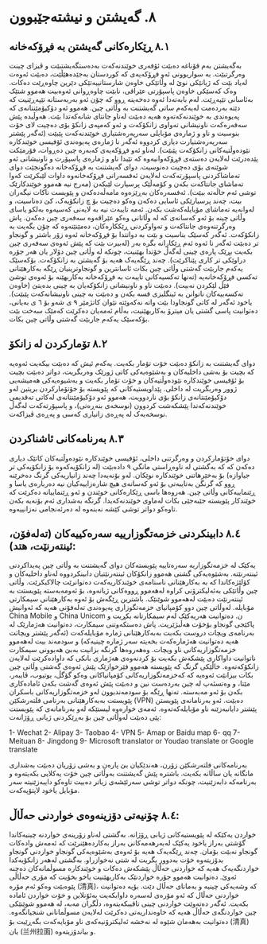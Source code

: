 # ٨. گەیشتن و نیشتەجێبوون


## ٨.١ ڕێکارەکانی گەیشتن بە فڕۆکەخانە
بەگەیشتن بەم قۆناغە دەبێت ئۆفەری خوێندنەکەت بەدەستگەیشتبێت و ڤیزای چینت وەرگرتبێت. بە سواربوونی ئەو فڕۆکەیەی کە کوردستان بەجێدەهێڵێت، دەبێت ئەوەت لەیاد بێت کە ژیانێکی نوێ لە وڵاتێکی خاوەن شارستانییەتێکی دێرین چاوەڕێت دەکات. وەک کەسێکی خاوەن پاسپۆرتی عێراقی، نابێت چاوەڕوانی ئەوەبیت هەموو شتێک بەئاسانی تێپەڕێت. لەم بابەتەدا ئەوە دەخەینە ڕوو کە چۆن ئەو بەربەستانە تێپەڕێنیت کە دێتە بەردەمت لەیەکەم ساتی گەیشتنت بە وڵاتی چین. 
هەموو ئەو دۆکیۆمێنتانەی کە پەیوەندی بە خوێندنەکەتەوە هەیە دەبێت لەناو جانتای شانەکەتدا بێت. هەوڵبدە پێش سەفەرەکەت ناونیشانی تەواوی زانکۆکەت و ئەو کەمپەی زانکۆ بۆی دەچیت لای خۆت بنوسیت و ناو و ژمارەی مۆبایلی سەرپەرەشتیاری خوێندنەکەت پێبێت (ئەگەر پێشتر سەرپەرەشتیارت دیاری کردووە ئەگەر نا ژمارەی پەیوەندی ئۆفیسی خوێندکارە نێودەوڵتیەکانی زانکۆکەت پێبێت). لەناو ئەو فڕۆکەیەی کەبەرە چین دەڕوات، فۆرمێکت پێدەدرێت لەلایەن دەستەی فڕۆکەوانیەوە کە تێیدا ناو و ژمارەی پاسپۆرت و ناونیشانی ئەو شوێنەی بۆی دەچیت دەنوسیت. دوای گەیشتنت بە فڕۆکەخانە دەگونجێت دوای تەماشاکردنی پاسپۆرتەکەت لەلایەن ئەفسەرانی فڕۆکەخانەوە داوات لێبکرێت کەوا تەماشای جانتاکەت بکەن و کۆمەڵێک پرسیارت لێبکەن (مەرج نیە هەموو خوێندکارێک توشی ئەم حاڵەتە ببێت). ئەفسەرەکان بەڕێزەوە مامەڵەدەکەن و پێویست ناکات نیگەران بیت، چەند پرسیارێکی ئاسایی دەکەن وەکو دەچیت بۆ چ زانکۆیەک، کێ دەناسیت، و لەوانەیە تەماشای مۆبایلەکەشت بکەن. ئەمە تایبەت نیە بە لایەنی کەسیەوە بەلکو یاسای وڵاتی چینە بۆ ئەو کەسانەی کە لە وڵاتانی وەکو عێراقەوە سەفەری چین دەکەن.
پاش وەرگرتنەوەی جانتاکەت و تەواوکردنی ڕێککارەکان، دەمێنێتەوە کە چۆن بگەیت بە زانکۆکەت. ئەگەر کەسێک بناسیت و بێت بە دواتتدا بۆ فڕۆکەخانە ئەوە زۆر باشتر و گونجاو تر دەبێت ئەگەر نا ئەوە ئەم ڕێکارانە بگرە بەر (لەبیرت بێت کە پێش ئەوەی سەفەری چین بکەیت بڕێک پارەی چینی لەگەڵ خۆتدا بهێنیت، چونکە لە وڵاتی چین دۆلار یان هەر جۆرە دراوێکی تر کاری پێناکرێت). چەند ڕێگەیەک هەیە بۆ گەیشتن بە زانکۆکەت. بۆکەسێک یەکەم جاربێت گەشتی وڵاتی چین بکات ئاسانترین و گونجاوترینیان ڕێگە بەکارهێنانی تەکسی فڕۆکەخانەیە (تەنها تەکسیەکانی تایبەت بە فڕۆکەخانە بەکاربهێنە بۆ ئەوەی توشێ فێڵ لێکردن نەبیت). دەبێت ناو و ناونیشانی زانکۆکەیان بە چینی بدەیتێ (خاوەن تەکسەییەکان ناتوانن بە ئینگلیزی قسە بکەن و دەبێت بە چینی ناونیشانەکەت پێبێت). یاخود ئەگەر لە کاتی گونجاودا بێت واتە نەکەوێتە نێوان کاتژمێر ٩ ی شەو بۆ ٦ ی بەیانی، دەتوانیت پاسی گشتی یان میترۆ بەکاربهێنیت، بەڵام ئەمەیان دەکرێت کەمێک سەخت بێت بۆکەسێک یەکەم جاربێت گەشتی وڵاتی چین بکات.


## ٨.٢ تۆمارکردن لە زانکۆ
دوای گەیشتنت بە زانکۆ دەبێت خۆت تۆمار بکەیت. یەکەم ئیش کە دەبێت بیکەیت ئەوەیە کە بچیت بۆ بەشی داخلیەکان و بەشێوەیەکی کاتی ژورێک وەربگریت، دواتر دەبێت بچیت بۆ ئۆفیسی خوێندکارە نێودەوڵتیەکان و خۆت تۆمار بکەیت و بەشیوەیەکی هەمیشەیی ژوور وەربگریت لە داخلی. پێداویستیەکانی کە پێویستە بۆ خۆتۆمارکردن بریتین لەو دۆکیۆمێنتانەی زانکۆ بۆی ناردوویت، هەموو ئەو دۆکیۆمێنتانەی لەکاتی تەقدیمی خوێندنەکەتدا پێشکەشت کردوون (نوسخەی بنەڕەتی)، و پاسپۆرتەکەت لەگەڵ نوسخەیەک لە پەڕەی زانیاری کەسی و پەڕەی ڤیزاکەت.

## ٨.٣ بەرنامەکانی ئاشناکردن
دوای خۆتۆمارکردن و وەرگرتنی داخلی، ئۆفیسی خوێندکارە نێودەوڵتیەکان کاتێک دیاری دەکەن کە کە بەگشتی لە ناوەڕاستی مانگی ٩ دادەبێت (لە زانکۆیەکەوە بۆ زانکۆیەکی تر جیاوازە) بۆ بەخێرهاتنی خوێندکارە نوێکان. لەو بۆنەیەدا چەند زانیاریەکی گرنگ دەخرێنە ڕوو کە گرنگن بەتایبەتی بۆ ئەو کەسانەی هیچ شارەزاییەکیان نیە دەربارەی یاسا و ڕێنماییەکانی وڵاتی چین. هەروەها باسی ڕێکارەکانی خوێندن و ئەو ڕێنماییانە دەکرێت کە خوێندکار پێویستە جێبەجێی بکات لەماوی خوێندنەکەیدا. گرنگە بەشداری ئەم بۆنەیە بکەن تاوەکو دواتر توشی کێشە نەبنەوە لە دەرئەنجامی نەزانییەوە.

## ٨.٤ دابینکردنی خزمەتگوزارییە سەرەکییەکان (تەلەفۆن، ئینتەرنێت، هتد):
یەکێک لە خزمەتگوزاریە سەرەتاییە پێویستەکان دوای گەیشتنت بە وڵاتی چین پەیداکردنی ئینتەرنێتە. بەشێوەیەکی گشتی هەموو زانکۆکان ئینتەرنێتیان دابینکردووە لەناو داخلیەکان و کۆلێژەکاندا کە بە بەکارهێنانی ناسنامەی خوێندکاریەکەت دەتوانرێت چالاکبکرێت. وڵاتی چین وڵاتێکی بەئەلیکترۆنی کراوە لەهەموو ڕووەکانی ژیانەوە، بۆ ئەومەبەستە پێویستت بە ئینتەرنێت دەبێت لەهەموو شوێنێک. باشترین ڕێگەش بۆ ئەوە بەکارهێنانی سیمکارتی مۆبایلە. لەوڵاتی چین دوو کۆمپانیای خزمەتگوزاری پەیوەندی تەلەفۆنی هەیە کە ئەوانیش China Mobile و China Unicom ن. دەتوانیت هەریەکێک لەم سیمکارتانە بکڕیت و پاکێجی گونجاو بۆخۆت هەڵبژێریت. پاش دەستکەوتنی سیمکارت، دەتوانیت هەژمارێک لە بەرنامەی ویچات دروست بکەیت بەبەکارهێنانی ژمارە مۆبایلەکەت (ئەگەر پێشتر ویچاتت هەیە دەتوانیت هەژمارەکەت بخەیتە سەر ژمارە چینیەکە) و سودمەند بیت لەهەموو خزمەتگوزاریەکانی ناو ویچات. وەهەروەها گرنگە بزانیت بەبێ هەبوونی سیمکارت ناتوانیت داواکاری پێشکەش بکەیت بۆ کردنەوەی هەژماری بانکی کە داوادەکرێت لەلایەن زانکۆکەتەوە. 
خاڵێکی گرنگ کە پێویستە هەموو فێرخوازێک پێش ئەوەی گەشتی وڵاتی چین بکات بیزانێت ئەوەیە کە کەخزمەتگوزاریەکانی کۆمپانیاکانی وەکو گۆگڵ، یوتیوب، ڤایبەر، مێتا، و وەتسئەپ لە چین بەردەست نین و دەبێت پێش ئەوەی گەشت بکەن ئامادەکاری بکەن بۆ ئەو مەبەستە. تەنها ڕێگە بۆ سودمەندبوون لەو خزمەتگوزاریەکانی باسکران پێویستت بەبەکارهێنانی بەرنامی فلتەرشکێن (VPN) دەبێت. ئەو بەرنامانەی پێویستن پێشتر دایانبەزێنە ناو مۆبایلەکەتەوە. ئەمەی خوارەوە لیستێکە لەو بەرنامانەی کە پێویستت پێی دەبێت لەوڵاتی چین بۆ بەڕێکردنی ژیانی ڕۆژانەت:

1-	Wechat
2-	Alipay
3-	Taobao
4-	VPN
5-	Amap or Baidu map
6-	qq
7-	Meituan
8-	Jingdong
9-	Microsoft translator or Youdao translate or Google translate

بەرنامەکانی فلتەرشکێن زۆرن، هەندێکیان بێ پارەن و بەشی زۆریان دەبێت بەشداری مانگانە یان ساڵانە بکەیت. باشترە پێش گەیشتنت بەوڵاتی چین خۆت یەکلایی بکەیتەوە و بەرنامەکە دابەزێنیت، چونکە دواتر توشی سەرئێشەی زیاتر دەبیت تاوەکو دایبەزێنیتە سەر مۆبایل یاخود لاپتۆپەکەت.

## ٨.٤ چۆنیەتی دۆزینەوەی خواردنی حەڵاڵ:

خواردن یەکێکە لە پێویستیەکانی ژیانی ڕۆژانە. بەگشتی لەناو زۆرینەی خواردنە چینیەکاندا گۆشتی بەراز یاخود یەکێک لەبەرهەمەکانی بەراز بەکاردەهێنرێت کە ئەمەش وادەکات گونجاو نەبێت بۆمان. چەند ڕێگەیەک هەیە بۆ ئەوەی بەشێوەیەکی گونجاو خواردنی گونجاو بدۆزیتەوە خۆت بەدوور بگریت لە شتی نەخوازراو. بەگشتی لەهەر زانکۆیەکدا خواردنگەیەک هەیە کە خواردنی حەڵاڵ پێشکەش دەکات و خوێندکارە مسوڵمانەکان دەچنە ئەوێ. دەتوانیت هەموو جۆرە خواردنێک بەکاربهێنیت یاخو بخۆیت کە مۆری حەڵاڵی پێوەبێت وەکو ئەم مۆرە (清真)، کە وشەیەکی چینیە و بەمانای حەڵال دێت. بۆیە دەتوانیت خواردنی حەڵال کە ئەو مۆرەی لەسەرە داوابکەیت بەئۆنلاین و خۆت خواردن ئامادە بکەیت. ئەگەر دەتەوێت خواردنی چینی تاقیبکەیتەوە، دڵگران مەبە، لە هەموو شوێنێکی چین خواردنگەی حەڵاڵ هەیە کە خاوەنداریەتی دەکرێت لەلایەن مسوڵمانانی شنجیانگەوە. دەتوانیت بەهەمان شێوە لە نەخشە ئەلیکترۆنیەکەی ناو مۆبایەکەت بگەڕێیت بۆ (清真) یان (兰州拉面) و بیاندۆزیتەوە.
